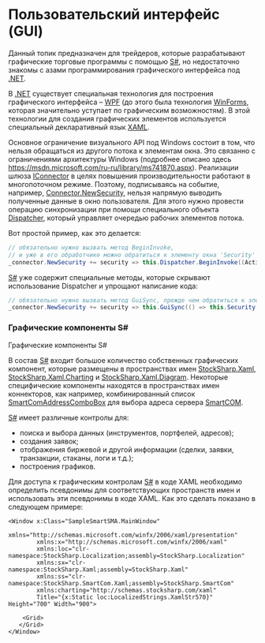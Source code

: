 # Пользовательский интерфейс (GUI)

Данный топик предназначен для трейдеров, которые разрабатывают графические торговые программы с помощью [S\#](StockSharpAbout.md), но недостаточно знакомы с азами программирования графического интерфейса под [.NET](https://ru.wikipedia.org/wiki/.NET_Framework).

В [.NET](https://ru.wikipedia.org/wiki/.NET_Framework) существует специальная технология для построения графического интерфейса – [WPF](https://ru.wikipedia.org/wiki/Windows_Presentation_Foundation) (до этого была технология [WinForms](https://ru.wikipedia.org/wiki/WinForms), которая значительно уступает по графическим возможностям). В этой технологии для создания графических элементов используется специальный декларативный язык [XAML](https://msdn.microsoft.com/ru-ru/library/hh700354.aspx).

Основное ограничение визуального API под Windows состоит в том, что нельзя обращаться из другого потока к элементам окна. Это связанно с ограничениями архитектуры Windows (подробнее описано здесь [https:\/\/msdn.microsoft.com\/ru\-ru\/library\/ms741870.aspx](https://msdn.microsoft.com/ru-ru/library/ms741870.aspx)). Реализации шлюза [IConnector](../api/StockSharp.BusinessEntities.IConnector.html) в целях повышения производительности работают в многопоточном режиме. Поэтому, подписываясь на событие, например, [Connector.NewSecurity](../api/StockSharp.Algo.Connector.NewSecurity.html), нельзя напрямую выводить полученные данные в окно пользователя. Для этого нужно провести операцию синхронизации при помощи специального объекта [Dispatcher](https://msdn.microsoft.com/ru-ru/library/system.windows.threading.dispatcher(v=vs.110).aspx), который управляет очередью рабочих элементов потока. 

Вот простой пример, как это делается:

```cs
// обязательно нужно вызвать метод BeginInvoke,
// и уже в его обработчике можно обратиться к элементу окна 'Security' (это выпадающий список)
_connector.NewSecurity += security => this.Dispatcher.BeginInvoke((Action)(() => this.Security.ItemsSource = _connector.Securities));
```

[S\#](StockSharpAbout.md) уже содержит специальные методы, которые скрывают использование Dispatcher и упрощают написание кода: 

```cs
// обязательно нужно вызвать метод GuiSync, прежде чем обратиться к элементу окна 'Security' (это выпадающий список)
_connector.NewSecurity += security => this.GuiSync(() => this.Security.ItemsSource = _connector.Securities);
```

### Графические компоненты S\#

Графические компоненты S\#

В состав [S\#](StockSharpAbout.md) входит большое количество собственных графических компонент, которые размещены в пространствах имен [StockSharp.Xaml](../api/StockSharp.Xaml.html), [StockSharp.Xaml.Charting](../api/StockSharp.Xaml.Charting.html) и [StockSharp.Xaml.Diagram](../api/StockSharp.Xaml.Diagram.html). Некоторые специфические компоненты находятся в пространствах имен коннекторов, как например, комбинированный список [SmartComAddressComboBox](../api/StockSharp.SmartCom.Xaml.SmartComAddressComboBox.html) для выбора адреса сервера [SmartCOM](Smart.md). 

[S\#](StockSharpAbout.md) имеет различные контролы для: 

- поиска и выбора данных (инструментов, портфелей, адресов); 
- создания заявок; 
- отображения биржевой и другой информации (сделки, заявки, транзакции, стаканы, логи и т.д.);
- построения графиков.

Для доступа к графическим контролам [S\#](StockSharpAbout.md) в коде XAML необходимо определить псевдонимы для соответствующих пространств имен и использовать эти псевдонимы в коде XAML. Как это сделать показано в следующем примере: 

```xaml
<Window x:Class="SampleSmartSMA.MainWindow"
        xmlns="http://schemas.microsoft.com/winfx/2006/xaml/presentation"
        xmlns:x="http://schemas.microsoft.com/winfx/2006/xaml"
        xmlns:loc="clr-namespace:StockSharp.Localization;assembly=StockSharp.Localization"
        xmlns:sx="clr-namespace:StockSharp.Xaml;assembly=StockSharp.Xaml"
        xmlns:ss="clr-namespace:StockSharp.SmartCom.Xaml;assembly=StockSharp.SmartCom"
        xmlns:charting="http://schemas.stocksharp.com/xaml"
        Title="{x:Static loc:LocalizedStrings.XamlStr570}" Height="700" Width="900">
    
    <Grid>
   </Grid>
</Window>
	
```
